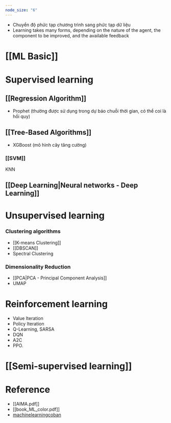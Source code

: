 ```yaml
---
node_size: "6"
---
```

- Chuyển độ phức tạp chương trình sang phức tạp dữ liệu
- Learning takes many forms, depending on the nature of the agent, the component to be improved, and the available feedback
# [[ML Basic]]
# Supervised learning
## [[Regression Algorithm]]
- Prophet (thường được sử dụng trong dự báo chuỗi thời gian, có thể coi là hồi quy)
## [[Tree-Based Algorithms]]
- XGBoost (mô hình cây tăng cường)
### [[SVM]]
KNN
## [[Deep Learning|Neural networks - Deep Learning]]

# Unsupervised learning
### Clustering algorithms
- [[K-means Clustering]]
- [[DBSCAN]]
- Spectral Clustering
### Dimensionality Reduction
- [[PCA|PCA - Principal Component Analysis]]
- UMAP
# Reinforcement learning
- Value Iteration
- Policy Iteration
- Q-Learning, SARSA
- DQN
- A2C
- PPO.
# [[Semi-supervised learning]]
# Reference
- [[AIMA.pdf]]
- [[book_ML_color.pdf]]
- [machinelearningcoban](https://machinelearningcoban.com/)
